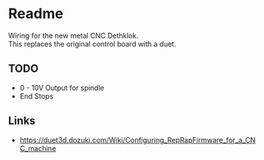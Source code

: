 # Readme

Wiring for the new metal CNC Dethklok.  
This replaces the original control board with a duet.

## TODO

  * 0 - 10V Output for spindle
  * End Stops

## Links

  * https://duet3d.dozuki.com/Wiki/Configuring_RepRapFirmware_for_a_CNC_machine
